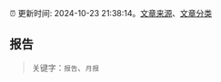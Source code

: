 :alarm_clock: 更新时间: 2024-10-23 21:38:14。[文章来源](/README.md)、[文章分类](/TAGS.md)

## 报告


> 关键字：`报告`、`月报`



